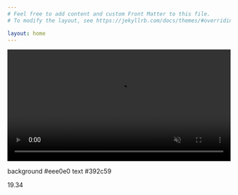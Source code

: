 ```yaml
---
# Feel free to add content and custom Front Matter to this file.
# To modify the layout, see https://jekyllrb.com/docs/themes/#overriding-theme-defaults

layout: home
---
```


<video autoplay muted="TRUE" width="100%" src="images/bhc-animated.mp4">Animated BHC Logo</video>

background #eee0e0
text #392c59

19.34


